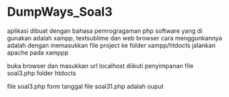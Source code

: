# DumpWays_Soal3

aplikasi dibuat dengan bahasa pemrogragaman php software yang di gunakan adalah xampp, textsublime dan web browser
cara menggunkannya adalah dengan
memasukkan file project ke folder xampp/htdocts
jalankan apache pada xamppp

buka browser dan masukkan url localhost diikuti penyimpanan file soal3.php folder htdocts

file soal3.php form tanggal
file soal31.php adalah ouput
